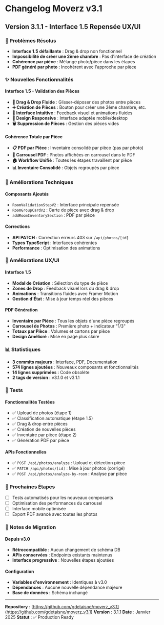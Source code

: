 # Changelog Moverz v3.1

## Version 3.1.1 - Interface 1.5 Repensée UX/UI

### 🎯 Problèmes Résolus
- **Interface 1.5 défaillante** : Drag & drop non fonctionnel
- **Impossibilité de créer une 2ème chambre** : Pas d'interface de création
- **Cohérence par pièce** : Mélange photo/pièce dans les étapes
- **PDF généré par photo** : Incohérent avec l'approche par pièce

### ✨ Nouvelles Fonctionnalités

#### Interface 1.5 - Validation des Pièces
- **🎠 Drag & Drop Fluide** : Glisser-déposer des photos entre pièces
- **➕ Création de Pièces** : Bouton pour créer une 2ème chambre, etc.
- **🎨 Interface Intuitive** : Feedback visuel et animations fluides
- **📱 Design Responsive** : Interface adaptée mobile/desktop
- **🗑️ Suppression de Pièces** : Gestion des pièces vides

#### Cohérence Totale par Pièce
- **📋 PDF par Pièce** : Inventaire consolidé par pièce (pas par photo)
- **🎠 Carrousel PDF** : Photos affichées en carrousel dans le PDF
- **🏠 Workflow Unifié** : Toutes les étapes travaillent par pièce
- **📊 Inventaire Consolidé** : Objets regroupés par pièce

### 🔧 Améliorations Techniques

#### Composants Ajoutés
- `RoomValidationStepV2` : Interface principale repensée
- `RoomGroupCardV2` : Carte de pièce avec drag & drop
- `addRoomInventorySection` : PDF par pièce

#### Corrections
- **API PATCH** : Correction erreurs 403 sur `/api/photos/[id]`
- **Types TypeScript** : Interfaces cohérentes
- **Performance** : Optimisation des animations

### 🎨 Améliorations UX/UI

#### Interface 1.5
- **Modal de Création** : Sélection du type de pièce
- **Zones de Drop** : Feedback visuel lors du drag & drop
- **Animations** : Transitions fluides avec Framer Motion
- **Gestion d'État** : Mise à jour temps réel des pièces

#### PDF Génération
- **Inventaire par Pièce** : Tous les objets d'une pièce regroupés
- **Carrousel de Photos** : Première photo + indicateur "1/3"
- **Totaux par Pièce** : Volumes et cartons par pièce
- **Design Amélioré** : Mise en page plus claire

### 📊 Statistiques

- **3 commits majeurs** : Interface, PDF, Documentation
- **574 lignes ajoutées** : Nouveaux composants et fonctionnalités
- **14 lignes supprimées** : Code obsolète
- **2 tags de version** : v3.1.0 et v3.1.1

### 🧪 Tests

#### Fonctionnalités Testées
- ✅ Upload de photos (étape 1)
- ✅ Classification automatique (étape 1.5)
- ✅ Drag & drop entre pièces
- ✅ Création de nouvelles pièces
- ✅ Inventaire par pièce (étape 2)
- ✅ Génération PDF par pièce

#### APIs Fonctionnelles
- ✅ `POST /api/photos/analyze` : Upload et détection pièce
- ✅ `PATCH /api/photos/[id]` : Mise à jour photos (corrigé)
- ✅ `POST /api/photos/analyze-by-room` : Analyse par pièce

### 🚀 Prochaines Étapes

- [ ] Tests automatisés pour les nouveaux composants
- [ ] Optimisation des performances du carrousel
- [ ] Interface mobile optimisée
- [ ] Export PDF avancé avec toutes les photos

### 📝 Notes de Migration

#### Depuis v3.0
- **Rétrocompatible** : Aucun changement de schéma DB
- **APIs conservées** : Endpoints existants maintenus
- **Interface progressive** : Nouvelles étapes ajoutées

#### Configuration
- **Variables d'environnement** : Identiques à v3.0
- **Dépendances** : Aucune nouvelle dépendance majeure
- **Base de données** : Schéma inchangé

---

**Repository** : [https://github.com/gdetaisne/moverz_v3.1](https://github.com/gdetaisne/moverz_v3.1)
**Version** : 3.1.1
**Date** : Janvier 2025
**Statut** : ✅ Production Ready







